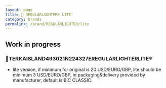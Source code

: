 ```yaml
---
layout: page
title:  REGULARLIGHTER® LITE
category: brands
permalink: /brand/REGULARLIGHTER/lite
---
```

## Work in progress
### TERKAISLAND493021N224327EREGULARLIGHTERLITE®
- lite version, if minimum for original is 20 USD/EURO/GBP, lite should be minimum 3 USD/EURO/GBP, in packaging&delivery provided by manufacturer, default is BIC CLASSIC.
